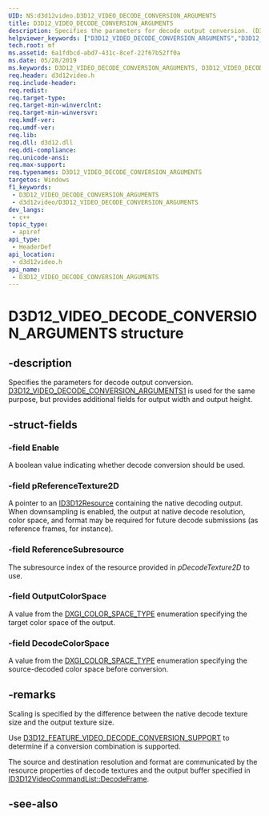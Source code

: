 ```yaml
---
UID: NS:d3d12video.D3D12_VIDEO_DECODE_CONVERSION_ARGUMENTS
title: D3D12_VIDEO_DECODE_CONVERSION_ARGUMENTS
description: Specifies the parameters for decode output conversion. (D3D12_VIDEO_DECODE_CONVERSION_ARGUMENTS)
helpviewer_keywords: ["D3D12_VIDEO_DECODE_CONVERSION_ARGUMENTS","D3D12_VIDEO_DECODE_CONVERSION_ARGUMENTS",""]
tech.root: mf
ms.assetid: 6a1fdbcd-abd7-431c-8cef-22f67b52ff0a
ms.date: 05/28/2019
ms.keywords: D3D12_VIDEO_DECODE_CONVERSION_ARGUMENTS, D3D12_VIDEO_DECODE_CONVERSION_ARGUMENTS,
req.header: d3d12video.h
req.include-header: 
req.redist: 
req.target-type: 
req.target-min-winverclnt: 
req.target-min-winversvr: 
req.kmdf-ver: 
req.umdf-ver: 
req.lib: 
req.dll: d3d12.dll
req.ddi-compliance: 
req.unicode-ansi: 
req.max-support: 
req.typenames: D3D12_VIDEO_DECODE_CONVERSION_ARGUMENTS
targetos: Windows
f1_keywords:
 - D3D12_VIDEO_DECODE_CONVERSION_ARGUMENTS
 - d3d12video/D3D12_VIDEO_DECODE_CONVERSION_ARGUMENTS
dev_langs:
 - c++
topic_type:
 - apiref
api_type:
 - HeaderDef
api_location:
 - d3d12video.h
api_name:
 - D3D12_VIDEO_DECODE_CONVERSION_ARGUMENTS
---
```


# D3D12_VIDEO_DECODE_CONVERSION_ARGUMENTS structure


## -description

Specifies the parameters for decode output conversion. [D3D12_VIDEO_DECODE_CONVERSION_ARGUMENTS1](ns-d3d12video-d3d12_video_decode_conversion_arguments.md) is used for the same purpose, but provides additional fields for output width and output height.

## -struct-fields

### -field Enable

A boolean value indicating whether decode conversion should be used.

### -field pReferenceTexture2D

A pointer to an [ID3D12Resource](/windows/desktop/api/d3d12/nn-d3d12-id3d12resource) containing the native decoding output. When downsampling is enabled, the output at native decode resolution, color space, and format may be required for future decode submissions (as reference frames, for instance).

### -field ReferenceSubresource

The subresource index of the resource provided in *pDecodeTexture2D* to use.

### -field OutputColorSpace

A value from the [DXGI_COLOR_SPACE_TYPE](/windows/desktop/api/dxgicommon/ne-dxgicommon-dxgi_color_space_type) enumeration specifying the target color space of the output.

### -field DecodeColorSpace

 
A value from the [DXGI_COLOR_SPACE_TYPE](/windows/desktop/api/dxgicommon/ne-dxgicommon-dxgi_color_space_type) enumeration specifying the source-decoded color space before conversion.

## -remarks

Scaling is specified by the difference between the native decode texture size and the output texture size.

Use [D3D12_FEATURE_VIDEO_DECODE_CONVERSION_SUPPORT](ne-d3d12video-d3d12_feature_video.md) to determine if a conversion combination is supported.

The source and destination resolution and format are communicated by the resource properties of decode textures and the output buffer specified in [ID3D12VideoCommandList::DecodeFrame](nf-d3d12video-id3d12videodecodecommandlist-decodeframe.md).

## -see-also
